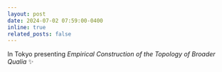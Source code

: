 ```yaml
---
layout: post
date: 2024-07-02 07:59:00-0400
inline: true
related_posts: false
---
```


In Tokyo presenting *Empirical Construction of the Topology of Broader Qualia* :sparkles:
